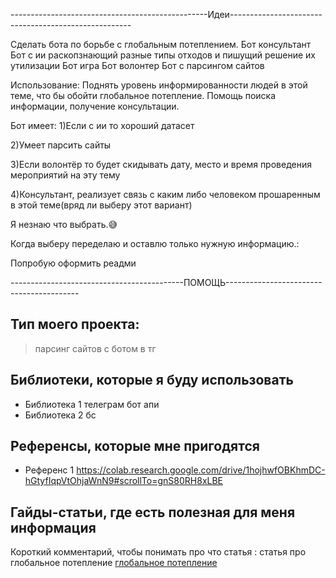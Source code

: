-------------------------------------------------Идеи-----------------------------------------------------

Сделать бота по борьбе с глобальным потеплением.
Бот консультант
Бот с ии раскопзнающий разные типы отходов и пишущий решение их утилизации
Бот игра 
Бот волонтер
Бот с парсингом сайтов


Использование:
Поднять уровень информированности людей в этой теме, что бы обойти глобальное потепление. Помощь поиска информации, получение консультации.


Бот имеет:
1)Если с ии то хороший датасет

2)Умеет парсить сайты

3)Если волонтёр то будет скидывать дату, место и время проведения мероприятий на эту тему

4)Консультант, реализует связь с каким либо человеком прошаренным в этой теме(вряд ли выберу этот вариант)



Я незнаю что выбрать.😅

Когда выберу переделаю и оставлю только нужную информацию.:


Попробую оформить реадми


-------------------------------------------ПОМОЩЬ-----------------------------------------

## Тип моего проекта:
> парсинг сайтов с ботом в тг

## Библиотеки, которые я буду использовать
- Библиотека 1 телеграм бот апи
- Библиотека 2 бс

## Референсы, которые мне пригодятся
- Референс 1   https://colab.research.google.com/drive/1hojhwfOBKhmDC-hGtyfIqpVtOhjaWnN9#scrollTo=gnS80RH8xLBE

## Гайды-статьи, где есть полезная для меня информация
Короткий комментарий, чтобы понимать про что статья : статья про глобальное потепление [глобальное потепление](https://new-science.ru/?s=глобальное+потепление)
